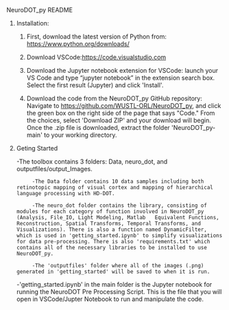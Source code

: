 NeuroDOT_py README


1. Installation:

	1. First, download the latest version of Python from: https://www.python.org/downloads/
	
	2. Download VSCode:https://code.visualstudio.com
	
	3. Download the Jupyter notebook extension for VSCode: launch your VS Code and type “jupyter notebook” in the extension search box. Select the first result (Jupyter) and click 'Install'.
	
	4. Download the code from the NeuroDOT_py GitHub repository: Navigate to https://github.com/WUSTL-ORL/NeuroDOT_py, and click the green box on the right side of the page that says "Code." From the choices, select 'Download ZIP' and your download will begin. Once the .zip file is downloaded, extract the folder 'NeuroDOT_py-main' to your working directory. 


2. Geting Started
		
	-The toolbox contains 3 folders: Data, neuro_dot, and outputfiles/output_Images.
	
	        -The Data folder contains 10 data samples including both retinotopic mapping of visual cortex and mapping of hierarchical language processing with HD-DOT. 
             
	        -The neuro_dot folder contains the library, consisting of modules for each category of function involved in NeuroDOT_py (Analysis, File_IO, Light Modeling, Matlab   Equivalent Functions, Reconstruction, Spatial Transforms, Temporal Transforms, and Visualizations). There is also a function named DynamicFilter, which is used in 'getting_started.ipynb' to simplify visualizations for data pre-processing. There is also 'requirements.txt' which contains all of the necessary libraries to be installed to use NeuroDOT_py.	
	     
	        -The 'outputfiles' folder where all of the images (.png) generated in 'getting_started' will be saved to when it is run.
	     
	-'getting_started.ipynb' in the main folder is the Jupyter notebook for running the NeuroDOT Pre Processing Script. This is the file that you will open in VSCode/Jupter Notebook to run and manipulate the code. 
 

